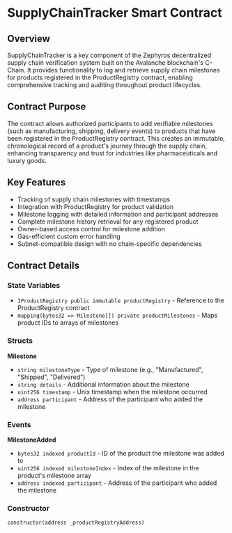# SupplyChainTracker Smart Contract

## Overview
SupplyChainTracker is a key component of the Zephyros decentralized supply chain verification system built on the Avalanche blockchain's C-Chain. It provides functionality to log and retrieve supply chain milestones for products registered in the ProductRegistry contract, enabling comprehensive tracking and auditing throughout product lifecycles.

## Contract Purpose
The contract allows authorized participants to add verifiable milestones (such as manufacturing, shipping, delivery events) to products that have been registered in the ProductRegistry contract. This creates an immutable, chronological record of a product's journey through the supply chain, enhancing transparency and trust for industries like pharmaceuticals and luxury goods.

## Key Features
- Tracking of supply chain milestones with timestamps
- Integration with ProductRegistry for product validation
- Milestone logging with detailed information and participant addresses
- Complete milestone history retrieval for any registered product
- Owner-based access control for milestone addition
- Gas-efficient custom error handling
- Subnet-compatible design with no chain-specific dependencies

## Contract Details

### State Variables
- `IProductRegistry public immutable productRegistry` - Reference to the ProductRegistry contract
- `mapping(bytes32 => Milestone[]) private productMilestones` - Maps product IDs to arrays of milestones

### Structs
**Milestone**
- `string milestoneType` - Type of milestone (e.g., "Manufactured", "Shipped", "Delivered")
- `string details` - Additional information about the milestone
- `uint256 timestamp` - Unix timestamp when the milestone occurred
- `address participant` - Address of the participant who added the milestone

### Events
**MilestoneAdded**
- `bytes32 indexed productId` - ID of the product the milestone was added to
- `uint256 indexed milestoneIndex` - Index of the milestone in the product's milestone array
- `address indexed participant` - Address of the participant who added the milestone

### Constructor
```solidity
constructor(address _productRegistryAddress)